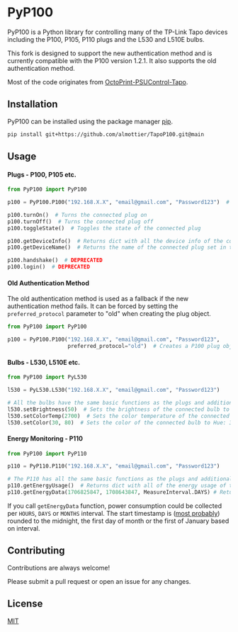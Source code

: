 # PyP100

PyP100 is a Python library for controlling many of the TP-Link Tapo devices including the P100, P105, P110 plugs and the
L530 and L510E bulbs.

This fork is designed to support the new authentication method and is currently compatible with the P100
version 1.2.1. It also supports the old authentication method.

Most of the code originates from [OctoPrint-PSUControl-Tapo](https://github.com/dswd/OctoPrint-PSUControl-Tapo).

## Installation

PyP100 can be installed using the package manager [pip](https://pip.pypa.io/en/stable/).

```bash
pip install git+https://github.com/almottier/TapoP100.git@main
```

## Usage

#### Plugs - P100, P105 etc.

```python
from PyP100 import PyP100

p100 = PyP100.P100("192.168.X.X", "email@gmail.com", "Password123")  # Creates a P100 plug object

p100.turnOn()  # Turns the connected plug on
p100.turnOff()  # Turns the connected plug off
p100.toggleState()  # Toggles the state of the connected plug

p100.getDeviceInfo()  # Returns dict with all the device info of the connected plug
p100.getDeviceName()  # Returns the name of the connected plug set in the app

p100.handshake()  # DEPRECATED
p100.login()  # DEPRECATED
```

#### Old Authentication Method

The old authentication method is used as a fallback if the new authentication method fails. It can be forced by setting
the `preferred_protocol` parameter to "old" when creating the plug object.

```python
from PyP100 import PyP100

p100 = PyP100.P100("192.168.X.X", "email@gmail.com", "Password123",
                   preferred_protocol="old")  # Creates a P100 plug object using the old authentication method only
```

#### Bulbs - L530, L510E etc.

```python
from PyP100 import PyL530

l530 = PyL530.L530("192.168.X.X", "email@gmail.com", "Password123")

# All the bulbs have the same basic functions as the plugs and additionally allow for the following functions.
l530.setBrightness(50)  # Sets the brightness of the connected bulb to 50% brightness
l530.setColorTemp(2700)  # Sets the color temperature of the connected bulb to 2700 Kelvin (Warm White)
l530.setColor(30, 80)  # Sets the color of the connected bulb to Hue: 30°, Saturation: 80% (Orange)
```

#### Energy Monitoring - P110

```python
from PyP100 import PyP110

p110 = PyP110.P110("192.168.X.X", "email@gmail.com", "Password123")

# The P110 has all the same basic functions as the plugs and additionally allow for energy monitoring.
p110.getEnergyUsage()  # Returns dict with all of the energy usage of the connected plug
p110.getEnergyData(1706825847, 1708643847, MeasureInterval.DAYS) # Returns power consumption per day since 1st Feb 24
```

If you call `getEnergyData` function, power consumption could be collected per `HOURS`, `DAYS` or `MONTHS` interval. The start timestamp is ([most probably](https://github.com/fishbigger/TapoP100/pull/87#issuecomment-1565334341)) rounded to the midnight, the first day of month or the first of January based on interval.

## Contributing

Contributions are always welcome!

Please submit a pull request or open an issue for any changes.

## License

[MIT](https://choosealicense.com/licenses/mit/)

